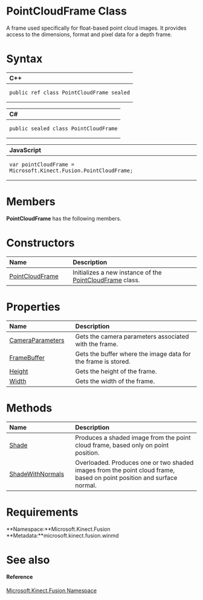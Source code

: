 PointCloudFrame Class  
=====================  

A frame used specifically for float-based point cloud images. It provides access to the dimensions, format and pixel data for a depth frame. <span id="syntaxSection"></span>

Syntax  
======  

<table>
<colgroup>
<col width="100%" />
</colgroup>
<thead>
<tr class="header">
<th align="left">C++</th>
</tr>
</thead>
<tbody>
<tr class="odd">
<td align="left"><pre><code>public ref class PointCloudFrame sealed</code></pre></td>
</tr>
</tbody>
</table>

<table>
<colgroup>
<col width="100%" />
</colgroup>
<thead>
<tr class="header">
<th align="left">C#</th>
</tr>
</thead>
<tbody>
<tr class="odd">
<td align="left"><pre><code>public sealed class PointCloudFrame</code></pre></td>
</tr>
</tbody>
</table>

<table>
<colgroup>
<col width="100%" />
</colgroup>
<thead>
<tr class="header">
<th align="left">JavaScript</th>
</tr>
</thead>
<tbody>
<tr class="odd">
<td align="left"><pre><code>var pointCloudFrame = Microsoft.Kinect.Fusion.PointCloudFrame;</code></pre></td>
</tr>
</tbody>
</table>

<span id="classMembersSection"></span>

Members  
=======  

**PointCloudFrame** has the following members.  

<span id="publicconstructorsSection"></span>

Constructors  
============  

<table>
<colgroup>
<col width="30%" />
<col width="60%" />
</colgroup>
<thead>
<tr class="header">
<th align="left">Name</th>
<th align="left">Description</th>
</tr>
</thead>
<tbody>
<tr class="odd">
<td align="left"><a href="PointCloudFrame_Class/Constructor.md">PointCloudFrame</a></td>
<td align="left">Initializes a new instance of the <a href="">PointCloudFrame</a> class.</td>
</tr>
</tbody>
</table>

<span id="publicpropertiesSection"></span>

Properties  
==========  

<table>
<colgroup>
<col width="30%" />
<col width="60%" />
</colgroup>
<thead>
<tr class="header">
<th align="left">Name</th>
<th align="left">Description</th>
</tr>
</thead>
<tbody>
<tr class="odd">
<td align="left"><a href="PointCloudFrame_Class/Properties/CameraParameters_Property.md">CameraParameters</a></td>
<td align="left">Gets the camera parameters associated with the frame.</td>
</tr>
<tr class="even">
<td align="left"><a href="PointCloudFrame_Class/Properties/FrameBuffer_Property.md">FrameBuffer</a></td>
<td align="left">Gets the buffer where the image data for the frame is stored.</td>
</tr>
<tr class="odd">
<td align="left"><a href="PointCloudFrame_Class/Properties/Height_Property.md">Height</a></td>
<td align="left">Gets the height of the frame.</td>
</tr>
<tr class="even">
<td align="left"><a href="PointCloudFrame_Class/Properties/Width_Property.md">Width</a></td>
<td align="left">Gets the width of the frame.</td>
</tr>
</tbody>
</table>

<span id="publicmethodsSection"></span>

Methods  
=======  

<table>
<colgroup>
<col width="30%" />
<col width="60%" />
</colgroup>
<thead>
<tr class="header">
<th align="left">Name</th>
<th align="left">Description</th>
</tr>
</thead>
<tbody>
<tr class="odd">
<td align="left"><a href="PointCloudFrame_Class/Methods/Shade_Method.md">Shade</a></td>
<td align="left">Produces a shaded image from the point cloud frame, based only on point position.</td>
</tr>
<tr class="even">
<td align="left"><a href="PointCloudFrame_Class/Methods/ShadeWithNormals_Method.md">ShadeWithNormals</a></td>
<td align="left">Overloaded. Produces one or two shaded images from the point cloud frame, based on point position and surface normal.</td>
</tr>
</tbody>
</table>

<span id="requirements"></span>

Requirements  
============  

**Namespace:**Microsoft.Kinect.Fusion  
**Metadata:**microsoft.kinect.fusion.winmd  

<span id="ID4EV"></span>

See also  
========  

<span id="ID4EX"></span>
#### Reference  

[Microsoft.Kinect.Fusion Namespace](../Kinect.Fusion.md)  



<!--Please do not edit the data in the comment block below.-->
<!--
TOCTitle : PointCloudFrame Class
RLTitle : PointCloudFrame Class
KeywordK : PointCloudFrame class, about
HelpPriority : 2
TopicType : apiref
KeywordF : Microsoft.Kinect.Fusion.PointCloudFrame
KeywordF : PointCloudFrame
KeywordF : Microsoft.Kinect.Fusion.PointCloudFrame
KeywordA : T:Microsoft.Kinect.Fusion.PointCloudFrame
AssetID : T:Microsoft.Kinect.Fusion.PointCloudFrame
Locale : en-us
CommunityContent : 1
APIType : Managed
APILocation : microsoft.kinect.fusion.winmd
APIName : Microsoft.Kinect.Fusion.PointCloudFrame
TargetOS : Windows
TopicType : kbSyntax
DevLang : VB
DevLang : CSharp
DevLang : JavaScript
DevLang : C++
DocSet : K4Wv2
ProjType : K4Wv2Proj
Technology : Kinect for Windows
Product : Kinect for Windows SDK v2
productversion : 20
-->
